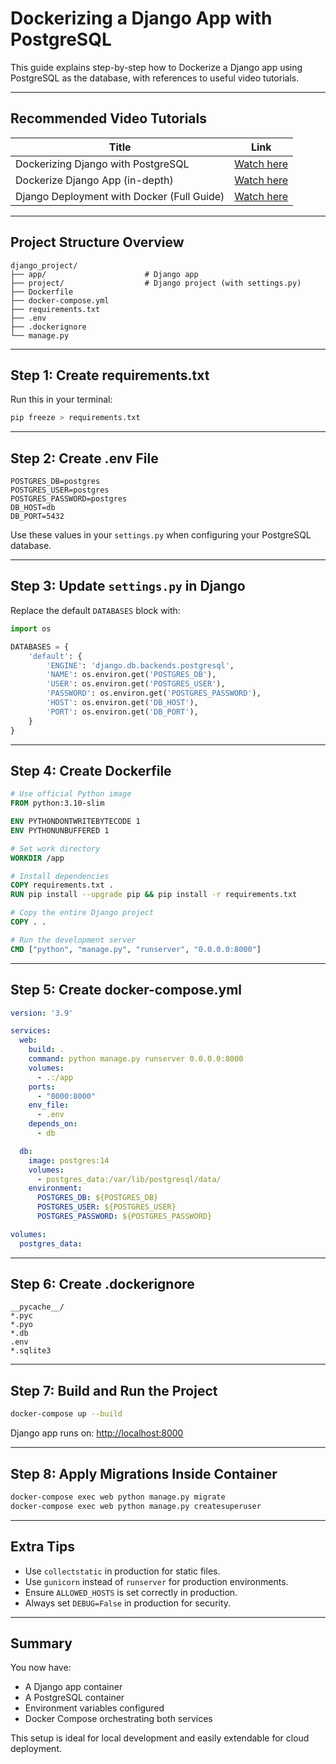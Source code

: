 # Dockerizing a Django App with PostgreSQL

This guide explains step-by-step how to Dockerize a Django app using PostgreSQL as the database, with references to useful video tutorials.

---

## Recommended Video Tutorials

| Title                                      | Link                                                           |
| ------------------------------------------ | -------------------------------------------------------------- |
| Dockerizing Django with PostgreSQL         | [Watch here](https://youtu.be/37aNpE-9dD4?si=3OhXZ9goJ6I8f_Rb) |
| Dockerize Django App (in-depth)            | [Watch here](https://youtu.be/ol2jTRUYQtw?si=eeRqzSp61ntNrHkZ) |
| Django Deployment with Docker (Full Guide) | [Watch here](https://youtu.be/N0x_koFpoVs?si=WsufxaT4X-1ebzsR) |

---

## Project Structure Overview

```
django_project/
├── app/                      # Django app
├── project/                  # Django project (with settings.py)
├── Dockerfile
├── docker-compose.yml
├── requirements.txt
├── .env
├── .dockerignore
└── manage.py
```

---

## Step 1: Create requirements.txt

Run this in your terminal:

```bash
pip freeze > requirements.txt
```

---

## Step 2: Create .env File

```env
POSTGRES_DB=postgres
POSTGRES_USER=postgres
POSTGRES_PASSWORD=postgres
DB_HOST=db
DB_PORT=5432
```

Use these values in your `settings.py` when configuring your PostgreSQL database.

---

## Step 3: Update `settings.py` in Django

Replace the default `DATABASES` block with:

```python
import os

DATABASES = {
    'default': {
        'ENGINE': 'django.db.backends.postgresql',
        'NAME': os.environ.get('POSTGRES_DB'),
        'USER': os.environ.get('POSTGRES_USER'),
        'PASSWORD': os.environ.get('POSTGRES_PASSWORD'),
        'HOST': os.environ.get('DB_HOST'),
        'PORT': os.environ.get('DB_PORT'),
    }
}
```

---

## Step 4: Create Dockerfile

```Dockerfile
# Use official Python image
FROM python:3.10-slim

ENV PYTHONDONTWRITEBYTECODE 1
ENV PYTHONUNBUFFERED 1

# Set work directory
WORKDIR /app

# Install dependencies
COPY requirements.txt .
RUN pip install --upgrade pip && pip install -r requirements.txt

# Copy the entire Django project
COPY . .

# Run the development server
CMD ["python", "manage.py", "runserver", "0.0.0.0:8000"]
```

---

## Step 5: Create docker-compose.yml

```yaml
version: '3.9'

services:
  web:
    build: .
    command: python manage.py runserver 0.0.0.0:8000
    volumes:
      - .:/app
    ports:
      - "8000:8000"
    env_file:
      - .env
    depends_on:
      - db

  db:
    image: postgres:14
    volumes:
      - postgres_data:/var/lib/postgresql/data/
    environment:
      POSTGRES_DB: ${POSTGRES_DB}
      POSTGRES_USER: ${POSTGRES_USER}
      POSTGRES_PASSWORD: ${POSTGRES_PASSWORD}

volumes:
  postgres_data:
```

---

## Step 6: Create .dockerignore

```
__pycache__/
*.pyc
*.pyo
*.db
.env
*.sqlite3
```

---

## Step 7: Build and Run the Project

```bash
docker-compose up --build
```

Django app runs on: [http://localhost:8000](http://localhost:8000)

---

## Step 8: Apply Migrations Inside Container

```bash
docker-compose exec web python manage.py migrate
docker-compose exec web python manage.py createsuperuser
```

---

## Extra Tips

* Use `collectstatic` in production for static files.
* Use `gunicorn` instead of `runserver` for production environments.
* Ensure `ALLOWED_HOSTS` is set correctly in production.
* Always set `DEBUG=False` in production for security.

---

## Summary

You now have:

* A Django app container
* A PostgreSQL container
* Environment variables configured
* Docker Compose orchestrating both services

This setup is ideal for local development and easily extendable for cloud deployment.
